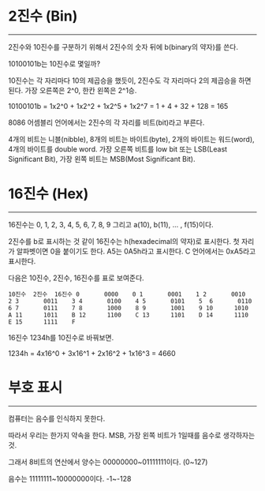 # 2진수 (Bin)

---

2진수와 10진수를 구분하기 위해서 2진수의 숫자 뒤에 b(binary의 약자)를 쓴다.

10100101b는 10진수로 몇일까?

10진수는 각 자리마다 10의 제곱승을 했듯이, 2진수도 각 자리마다 2의 제곱승을 하면 된다.
가장 오른쪽은 2^0, 한칸 왼쪽은 2^1승.

10100101b = 1x2^0 + 1x2^2 + 1x2^5 + 1x2^7 = 1 + 4 + 32 + 128 = 165

8086 어셈블리 언어에서는 2진수의 각 자리를 비트(bit)라고 부른다.

4개의 비트는 니블(nibble), 8개의 비트는 바이트(byte), 2개의 바이트는 워드(word), 4개의 바이트를 double word.
가장 오른쪽 비트를 low bit 또는 LSB(Least Significant Bit), 가장 왼쪽 비트는 MSB(Most Significant Bit).

# 16진수 (Hex)

---

16진수는 0, 1, 2, 3, 4, 5, 6, 7, 8, 9 그리고 a(10), b(11), ... , f(15)이다.

2진수를 b로 표시하는 것 같이 16진수는 h(hexadecimal의 약자)로 표시한다.
첫 자리가 알파벳이면 0을 붙이기도 한다. A5는 0A5h라고 표시한다. C 언어에서는 0xA5라고 표시한다.

다음은 10진수, 2진수, 16진수를 표로 보여준다.

`10진수  2진수  16진수
0       0000    0
1       0001    1
2       0010    2
3       0011    3
4       0100    4
5       0101    5 
6       0110    6
7       0111    7
8       1000    8
9       1001    9
10      1010    A
11      1011    B
12      1100    C
13      1101    D
14      1110    E
15      1111    F`

16진수 1234h를 10진수로 바꿔보면.

1234h = 4x16^0 + 3x16^1 + 2x16^2 + 1x16^3 = 4660

# 부호 표시

---

컴퓨터는 음수를 인식하지 못한다.

따라서 우리는 한가지 약속을 한다. MSB, 가장 왼쪽 비트가 1일때를 음수로 생각하자는 것.

그래서 8비트의 연산에서 양수는 00000000~01111111이다. (0~127)

음수는 11111111~10000000이다. -1~-128
